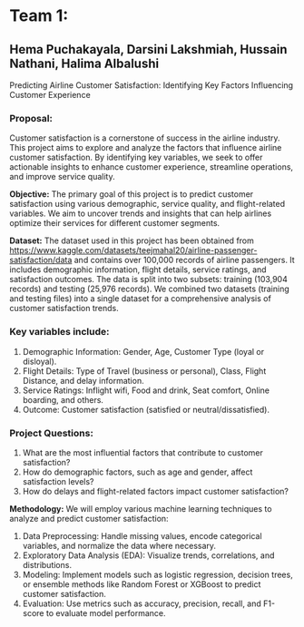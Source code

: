 # Team 1: 
## Hema Puchakayala, Darsini Lakshmiah, Hussain Nathani, Halima Albalushi

Predicting Airline Customer Satisfaction: Identifying Key Factors Influencing Customer Experience

### Proposal:

Customer satisfaction is a cornerstone of success in the airline industry. This project aims to explore and analyze the factors that influence airline customer satisfaction. By identifying key variables, we seek to offer actionable insights to enhance customer experience, streamline operations, and improve service quality.

**Objective:** The primary goal of this project is to predict customer satisfaction using various demographic, service quality, and flight-related variables. We aim to uncover trends and insights that can help airlines optimize their services for different customer segments.

**Dataset:** The dataset used in this project has been obtained from https://www.kaggle.com/datasets/teejmahal20/airline-passenger-satisfaction/data and contains over 100,000 records of airline passengers. It includes demographic information, flight details, service ratings, and satisfaction outcomes. The data is split into two subsets: training (103,904 records) and testing (25,976 records). We combined two datasets (training and testing files) into a single dataset for a comprehensive analysis of customer satisfaction trends.

### Key variables include:

1. Demographic Information: Gender, Age, Customer Type (loyal or disloyal).
2. Flight Details: Type of Travel (business or personal), Class, Flight Distance, and delay information.
3. Service Ratings: Inflight wifi, Food and drink, Seat comfort, Online boarding, and others.
4. Outcome: Customer satisfaction (satisfied or neutral/dissatisfied).


### Project Questions:

1. What are the most influential factors that contribute to customer satisfaction?
2. How do demographic factors, such as age and gender, affect satisfaction levels?
3. How do delays and flight-related factors impact customer satisfaction?

**Methodology:** We will employ various machine learning techniques to analyze and predict customer satisfaction:

1. Data Preprocessing: Handle missing values, encode categorical variables, and normalize the data where necessary.
2. Exploratory Data Analysis (EDA): Visualize trends, correlations, and distributions.
3. Modeling: Implement models such as logistic regression, decision trees, or ensemble methods like Random Forest or XGBoost to predict customer satisfaction.
4. Evaluation: Use metrics such as accuracy, precision, recall, and F1-score to evaluate model performance.



